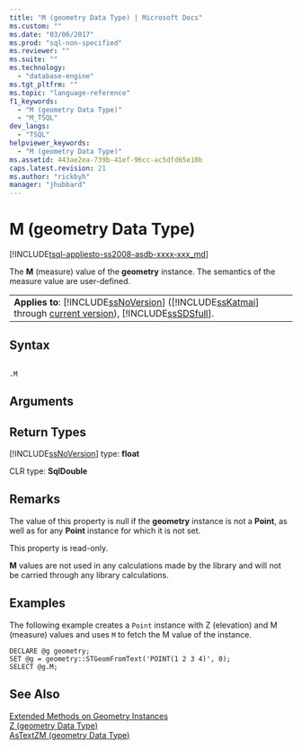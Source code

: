 ```yaml
---
title: "M (geometry Data Type) | Microsoft Docs"
ms.custom: ""
ms.date: "03/06/2017"
ms.prod: "sql-non-specified"
ms.reviewer: ""
ms.suite: ""
ms.technology: 
  - "database-engine"
ms.tgt_pltfrm: ""
ms.topic: "language-reference"
f1_keywords: 
  - "M (geometry Data Type)"
  - "M_TSQL"
dev_langs: 
  - "TSQL"
helpviewer_keywords: 
  - "M (geometry Data Type)"
ms.assetid: 443ae2ea-739b-41ef-96cc-ac5dfd65e10b
caps.latest.revision: 21
ms.author: "rickbyh"
manager: "jhubbard"
---
```

# M (geometry Data Type)
[!INCLUDE[tsql-appliesto-ss2008-asdb-xxxx-xxx_md](../../relational-databases/import-export/includes/tsql-appliesto-ss2008-asdb-xxxx-xxx-md.md)]

  The **M** (measure) value of the **geometry** instance. The semantics of the measure value are user-defined.  
  
||  
|-|  
|**Applies to**: [!INCLUDE[ssNoVersion](../../a9notintoc/includes/ssnoversion-md.md)] ([!INCLUDE[ssKatmai](../../a9notintoc/includes/sskatmai-md.md)] through [current version](http://go.microsoft.com/fwlink/p/?LinkId=299658)), [!INCLUDE[ssSDSfull](../../a9retired/includes/sssdsfull-md.md)].|  
  
## Syntax  
  
```  
  
.M  
```  
  
## Arguments  
  
## Return Types  
 [!INCLUDE[ssNoVersion](../../a9notintoc/includes/ssnoversion-md.md)] type: **float**  
  
 CLR type: **SqlDouble**  
  
## Remarks  
 The value of this property is null if the **geometry** instance is not a **Point**, as well as for any **Point** instance for which it is not set.  
  
 This property is read-only.  
  
 **M** values are not used in any calculations made by the library and will not be carried through any library calculations.  
  
## Examples  
 The following example creates a `Point` instance with Z (elevation) and M (measure) values and uses `M` to fetch the M value of the instance.  
  
```  
DECLARE @g geometry;  
SET @g = geometry::STGeomFromText('POINT(1 2 3 4)', 0);  
SELECT @g.M;  
```  
  
## See Also  
 [Extended Methods on Geometry Instances](../../t-sql/data-types/extended-methods-on-geometry-instances.md)   
 [Z &#40;geometry Data Type&#41;](../../t-sql/data-types/z-geometry-data-type.md)   
 [AsTextZM &#40;geometry Data Type&#41;](../../t-sql/data-types/astextzm-geometry-data-type.md)  
  
  